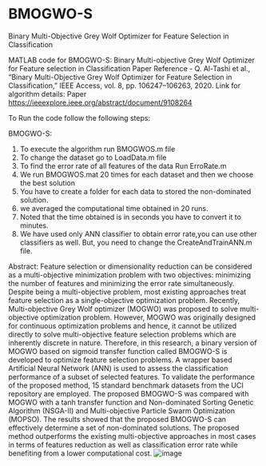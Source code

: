 # BMOGWO-S
Binary Multi-Objective Grey Wolf Optimizer for Feature Selection in Classification



MATLAB code for BMOGWO-S: Binary Multi-objective Grey Wolf Optimizer for Feature selection in Classification
Paper Reference - Q. Al-Tashi et al., “Binary Multi-Objective Grey Wolf Optimizer for Feature Selection in Classification,” IEEE Access, vol. 8, pp. 106247–106263, 2020.
Link for algorithm details: Paper
https://ieeexplore.ieee.org/abstract/document/9108264

To Run the code follow the following steps:

BMOGWO-S:

1. To execute the algorithm run BMOGWOS.m file
2. To change the dataset go to LoadData.m file
3. To find the error rate of all features of the data Run ErroRate.m
4. We run BMOGWOS.mat 20 times for each dataset and then we choose the best solution
5. You have to create a folder for each data to stored the non-dominated solution.
6. we averaged the computational time obtained in 20 runs.
7. Noted that the time obtained is in seconds you have to convert it to minutes.
8. We have used only ANN classifier to obtain error rate,you can use other classifiers as well. But, you need to change the CreateAndTrainANN.m file.


Abstract:
Feature selection or dimensionality reduction can be considered as a multi-objective minimization problem with two objectives: minimizing the number of features and minimizing the error rate simultaneously.
Despite being a multi-objective problem, most existing approaches treat feature selection as a single-objective optimization problem. Recently, Multi-objective Grey Wolf optimizer (MOGWO) was proposed to 
solve multi-objective optimization problem. However, MOGWO was originally designed for continuous optimization problems and hence, it cannot be utilized directly to solve multi-objective feature selection 
problems which are inherently discrete in nature. Therefore, in this research, a binary version of MOGWO based on sigmoid transfer function called BMOGWO-S is developed to optimize feature selection problems. 
A wrapper based Artificial Neural Network (ANN) is used to assess the classification performance of a subset of selected features. To validate the performance of the proposed method, 
15 standard benchmark datasets from the UCI repository are employed. The proposed BMOGWO-S was compared with MOGWO with a tanh transfer function and Non-dominated Sorting Genetic Algorithm (NSGA-II) 
and Multi-objective Particle Swarm Optimization (MOPSO). The results showed that the proposed BMOGWO-S can effectively determine a set of non-dominated solutions. 
The proposed method outperforms the existing multi-objective approaches in most cases in terms of features reduction as well as classification error rate while benefiting from a lower computational cost.
![image](https://github.com/qasemabdullah/BMOGWO-S/assets/37542894/db44f0ae-84fd-460e-95c2-64cd8e0f16ac)
